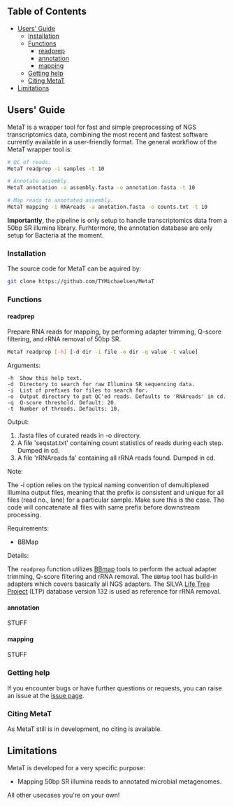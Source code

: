 ## Table of Contents

- [Users' Guide](#uguide)
  - [Installation](#install)
  - [Functions](#functions)
    - [readprep](#readprep)
    - [annotation](#annotation)
    - [mapping](#mapping)
  - [Getting help](#help)
  - [Citing MetaT](#cite)
- [Limitations](#limit)

## <a name="uguide"></a>Users' Guide

MetaT is a wrapper tool for fast and simple preprocessing of NGS transcriptomics 
data, combining the most recent and fastest software currently available in a 
user-friendly format. The general workflow of the MetaT wrapper tool is:

```sh
# QC of reads.
MetaT readprep -i samples -t 10

# Annotate assembly.
MetaT annotation -a assembly.fasta -o annotation.fasta -t 10

# Map reads to annotated assembly.
MetaT mapping -i RNAreads -a anotation.fasta -o counts.txt -t 10
```

**Importantly**, the pipeline is only setup to handle transcriptomics data from
a 50bp SR illumina library. Furhtermore, the annotation database are only setup 
for Bacteria at the moment.

### <a name="install"></a>Installation

The source code for MetaT can be aquired by:
```sh
git clone https://github.com/TYMichaelsen/MetaT
```

### <a name="functions"></a>Functions

#### <a name="readprep"></a>readprep

Prepare RNA reads for mapping, by performing adapter trimming, Q-score filtering, and rRNA removal of 50bp SR. 

```sh
MetaT readprep [-h] [-d dir -i file -o dir -q value -t value]
```

Arguments:

    -h  Show this help text.
    -d  Directory to search for raw Illumina SR sequencing data.
    -i  List of prefixes for files to search for.
    -o  Output directory to put QC'ed reads. Defaults to 'RNAreads' in cd.
    -q  Q-score threshold. Default: 20.
    -t  Number of threads. Defaults: 10.

Output:

 1) .fasta files of curated reads in -o directory.
 2) A file 'seqstat.txt' containing count statistics of reads during each step. Dumped in cd.
 3) A file 'rRNAreads.fa' containing all rRNA reads found. Dumped in cd.

Note: 

The -i option relies on the typical naming convention of demultiplexed Illumina output files, meaning that the prefix is consistent and unique for all files (read no., lane) for a particular sample. Make sure this is the case. The code will concatenate all files with same prefix before downstream processing.

Requirements:

- BBMap

Details:

The `readprep` function utilizes [BBmap](https://jgi.doe.gov/data-and-tools/bbtools/bb-tools-user-guide/bbmap-guide/) 
tools to perform the actual adapter trimming, Q-score filtering and rRNA removal. 
The `BBMap` tool has build-in adapters which covers basically all NGS adapters. 
The SILVA [Life Tree Project](https://www.arb-silva.de/projects/living-tree) (LTP) 
database version 132 is used as reference for rRNA removal.

#### <a name="annotation"></a>annotation

STUFF

#### <a name="mapping"></a>mapping

STUFF

### <a name="help"></a>Getting help

If you encounter bugs or have further questions or requests, you can raise an issue 
at the [issue page](https://github.com/TYMichaelsen/MetaT/issues).

### <a name="cite"></a>Citing MetaT

As MetaT still is in development, no citing is available.

## <a name="limit"></a>Limitations

MetaT is developed for a very specific purpose: 

* Mapping 50bp SR illumina reads to annotated microbial metagenomes.

All other usecases you're on your own!
